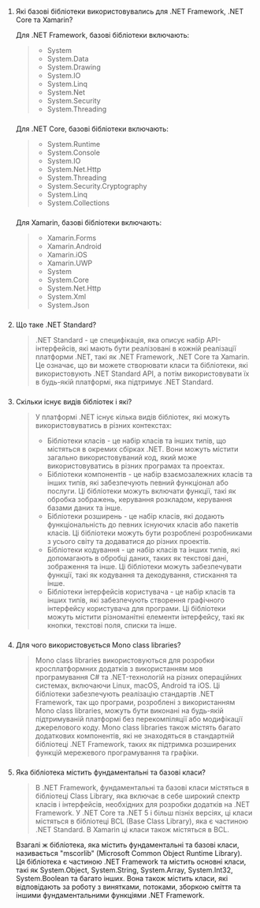 1. Які базові бібліотеки використовувались для .NET Framework, .NET Core та Xamarin?

   Для .NET Framework, базові бібліотеки включають:
   >
   >* System
   >* System.Data
   >* System.Drawing
   >* System.IO
   >* System.Linq
   >* System.Net
   >* System.Security
   >* System.Threading
   ###
   Для .NET Core, базові бібліотеки включають:
   >
   >* System.Runtime
   >* System.Console
   >* System.IO
   >* System.Net.Http
   >* System.Threading
   >* System.Security.Cryptography
   >* System.Linq
   >* System.Collections
   ###
   Для Xamarin, базові бібліотеки включають:
   >
   >* Xamarin.Forms
   >* Xamarin.Android
   >* Xamarin.iOS
   >* Xamarin.UWP
   >* System
   >* System.Core
   >* System.Net.Http
   >* System.Xml
   >* System.Json
   ###
2. Що таке .NET Standard?
   >.NET Standard - це специфікація, яка описує набір API-інтерфейсів, які мають бути реалізовані в кожній реалізації платформи .NET, такі як .NET Framework, .NET Core та Xamarin. Це означає, що ви можете створювати класи та бібліотеки, які використовують .NET Standard API, а потім використовувати їх в будь-якій платформі, яка підтримує .NET Standard.
   ###
3. Скільки існує видів бібліотек і які?

   >У платформі .NET існує кілька видів бібліотек, які можуть використовуватись в різних контекстах:
   >* Бібліотеки класів - це набір класів та інших типів, що містяться в окремих сбірках .NET. Вони можуть містити загально використовуваний код, який може використовуватись в різних програмах та проектах.
   >* Бібліотеки компонентів - це набір взаємозалежних класів та інших типів, які забезпечують певний функціонал або послуги. Ці бібліотеки можуть включати функції, такі як обробка зображень, керування розкладом, керування базами даних та інше.
   >* Бібліотеки розширень - це набір класів, які додають функціональність до певних існуючих класів або пакетів класів. Ці бібліотеки можуть бути розроблені розробниками з усього світу та додаватися до різних проектів.
   >* Бібліотеки кодування - це набір класів та інших типів, які допомагають в обробці даних, таких як текстові дані, зображення та інше. Ці бібліотеки можуть забезпечувати функції, такі як кодування та декодування, стискання та інше.
   >* Бібліотеки інтерфейсів користувача - це набір класів та інших типів, які забезпечують створення графічного інтерфейсу користувача для програми. Ці бібліотеки можуть містити різноманітні елементи інтерфейсу, такі як кнопки, текстові поля, списки та інше.
###
4. Для чого використовується Mono class libraries?

   >Mono class libraries використовуються для розробки кросплатформних додатків з використанням мов програмування C# та .NET-технологій на різних операційних системах, включаючи Linux, macOS, Android та iOS. Ці бібліотеки забезпечують реалізацію стандартів .NET Framework, так що програми, розроблені з використанням Mono class libraries, можуть бути виконані на будь-якій підтримуваній платформі без перекомпіляції або модифікації джерелового коду. Mono class libraries також містять багато додаткових компонентів, які не знаходяться в стандартній бібліотеці .NET Framework, таких як підтримка розширених функцій мережевого програмування та графіки.
###
5. Яка бібліотека містить фундаментальні та базові класи?

   >В .NET Framework, фундаментальні та базові класи містяться в бібліотеці Class Library, яка включає в себе широкий спектр класів і інтерфейсів, необхідних для розробки додатків на .NET Framework. У .NET Core та .NET 5 і більш пізніх версіях, ці класи містяться в бібліотеці BCL (Base Class Library), яка є частиною .NET Standard. В Xamarin ці класи також містяться в BCL.

   Взагалі ж бібліотека, яка містить фундаментальні та базові класи, називається "mscorlib" (Microsoft Common Object Runtime Library). Ця бібліотека є частиною .NET Framework та містить основні класи, такі як System.Object, System.String, System.Array, System.Int32, System.Boolean та багато інших. Вона також містить класи, які відповідають за роботу з винятками, потоками, зборкою сміття та іншими фундаментальними функціями .NET Framework.
###
